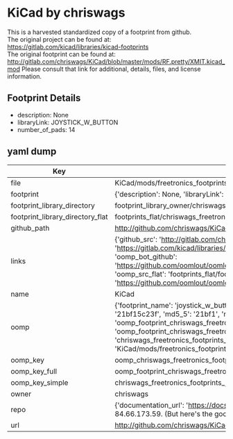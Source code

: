 # KiCad by chriswags  
This is a harvested standardized copy of a footprint from github.  
The original project can be found at:  
https://gitlab.com/kicad/libraries/kicad-footprints  
The original footprint can be found at:
http://gitlab.com/chriswags/KiCad/blob/master/mods/RF.pretty/XMIT.kicad_mod
Please consult that link for additional, details, files, and license information.  
## Footprint Details
* description: None  
* libraryLink: JOYSTICK_W_BUTTON  
* number_of_pads: 14  
## yaml dump  
| Key | Value |  
| --- | --- |  
| file | KiCad/mods/freetronics_footprints.pretty/JOYSTICK_W_BUTTON.kicad_mod |  
| footprint | {'description': None, 'libraryLink': 'JOYSTICK_W_BUTTON', 'number_of_pads': 14} |  
| footprint_library_directory | footprint_library_owner/chriswags_KiCad |  
| footprint_library_directory_flat | footprints_flat/chriswags_freetronics_footprints_joystick_w_button/working |  
| github_path | http://github.com/chriswags/KiCad/blob/master/mods/freetronics_footprints.pretty/JOYSTICK_W_BUTTON.kicad_mod |  
| links | {'github_src': 'http://gitlab.com/chriswags/KiCad/blob/master/mods/RF.pretty/XMIT.kicad_mod', 'github_src_repo': 'https://gitlab.com/kicad/libraries/kicad-footprints', 'oomp_bot': 'footprints/chriswags_freetronics_footprints_joystick_w_button/working', 'oomp_bot_github': 'https://github.com/oomlout/oomlout_oomp_footprint_bot/tree/main/footprints/chriswags_freetronics_footprints_joystick_w_button/working', 'oomp_src_flat': 'footprints_flat/footprints_flat/chriswags_freetronics_footprints_joystick_w_button/working', 'oomp_src_flat_github': 'https://github.com/oomlout/oomlout_oomp_footprint_src/tree/main/footprints_flat/chriswags_freetronics_footprints_joystick_w_button/working'} |  
| name | KiCad |  
| oomp | {'footprint_name': 'joystick_w_button', 'library_name': 'freetronics_footprints', 'md5': '21bf15c23f1d7eef9103c46b9e04f5a8', 'md5_10': '21bf15c23f', 'md5_5': '21bf1', 'md5_6': '21bf15', 'oomp_key': 'oomp_chriswags_freetronics_footprints_joystick_w_button', 'oomp_key_extra': 'oomp_footprint_chriswags_freetronics_footprints_joystick_w_button', 'oomp_key_full': 'oomp_footprint_chriswags_freetronics_footprints_joystick_w_button_21bf15', 'oomp_key_simple': 'chriswags_freetronics_footprints_joystick_w_button', 'original_filename': 'KiCad/mods/freetronics_footprints.pretty/JOYSTICK_W_BUTTON.kicad_mod', 'owner_name': 'chriswags'} |  
| oomp_key | oomp_chriswags_freetronics_footprints_joystick_w_button |  
| oomp_key_full | oomp_footprint_chriswags_freetronics_footprints_joystick_w_button |  
| oomp_key_simple | chriswags_freetronics_footprints_joystick_w_button |  
| owner | chriswags |  
| repo | {'documentation_url': 'https://docs.github.com/rest/overview/resources-in-the-rest-api#rate-limiting', 'message': "API rate limit exceeded for 84.66.173.59. (But here's the good news: Authenticated requests get a higher rate limit. Check out the documentation for more details.)"} |  
| url | http://github.com/chriswags/KiCad |  


